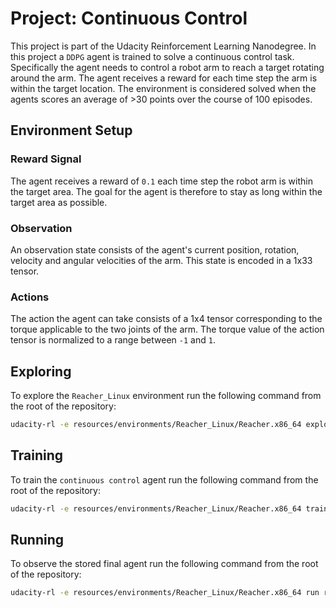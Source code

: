 # Project: Continuous Control

This project is part of the Udacity Reinforcement Learning Nanodegree. In this project a `DDPG` agent is trained to solve a continuous control task. Specifically the agent needs to control a robot arm to reach a target rotating around the arm. The agent receives a reward for each time step the arm is within the target location. The environment is considered solved when the agents scores an average of >30 points over the course of 100 episodes.

## Environment Setup
### Reward Signal
The agent receives a reward of `0.1` each time step the robot arm is within the target area. The goal for the agent is therefore to stay as long within the target area as possible.

### Observation
An observation state consists of the agent's current position, rotation, velocity and angular velocities of the arm. This state is encoded in a 1x33 tensor.

### Actions
The action the agent can take consists of a 1x4 tensor corresponding to the torque applicable to the two joints of the arm. The torque value of the action tensor is normalized to a range between `-1` and `1`.
 
## Exploring
To explore the `Reacher_Linux` environment run the following command from the root of the repository:
```bash
udacity-rl -e resources/environments/Reacher_Linux/Reacher.x86_64 explore
```
 
## Training
To train the `continuous control` agent run the following command from the root of the repository:
```bash
udacity-rl -e resources/environments/Reacher_Linux/Reacher.x86_64 train DDPG 500 -c configs/ddpg_ann_a_2x256_c_2x256_1x128-2020-02-21.json
```

## Running
To observe the stored final agent run the following command from the root of the repository:
```bash
udacity-rl -e resources/environments/Reacher_Linux/Reacher.x86_64 run resources/models/p2_reacher_final/ 1
```
